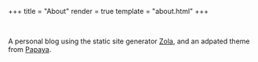 +++
title = "About"
render = true
template = "about.html"
+++

&nbsp;

A personal blog using the static site generator [Zola](https://www.getzola.org/), and an adpated theme from [Papaya](https://www.getzola.org/themes/papaya/).